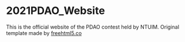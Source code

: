 # 2021PDAO_Website
This is the official website of the PDAO contest held by NTUIM.
Original template made by [freehtml5.co](https://freehtml5.co/cube-free-html5-bootstrap-website-template/)

